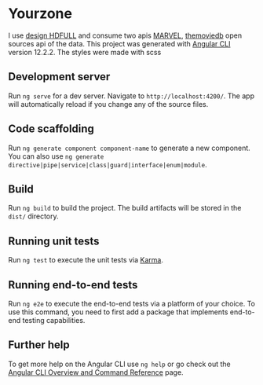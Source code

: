 # Yourzone

I use [design HDFULL](https://www.hdfull-v1.com/) and consume two apis [MARVEL](https://developer.marvel.com/docs), [themoviedb](https://www.themoviedb.org/documentation/api)  open sources api of the data.
This project was generated with [Angular CLI](https://github.com/angular/angular-cli) version 12.2.2.
The styles were made with scss 


## Development server

Run `ng serve` for a dev server. Navigate to `http://localhost:4200/`. The app will automatically reload if you change any of the source files.

## Code scaffolding

Run `ng generate component component-name` to generate a new component. You can also use `ng generate directive|pipe|service|class|guard|interface|enum|module`.

## Build

Run `ng build` to build the project. The build artifacts will be stored in the `dist/` directory.

## Running unit tests

Run `ng test` to execute the unit tests via [Karma](https://karma-runner.github.io).

## Running end-to-end tests

Run `ng e2e` to execute the end-to-end tests via a platform of your choice. To use this command, you need to first add a package that implements end-to-end testing capabilities.

## Further help

To get more help on the Angular CLI use `ng help` or go check out the [Angular CLI Overview and Command Reference](https://angular.io/cli) page.




